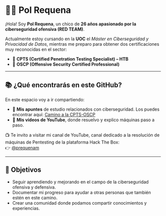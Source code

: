 # 👨‍💻 Pol Requena  

¡Hola! Soy **Pol Requena**, un chico de **26 años apasionado por la ciberseguridad ofensiva (RED TEAM)**.  

Actualmente estoy cursando en la **UOC** el *Máster en Ciberseguridad y Privacidad de Datos*, mientras me preparo para obtener dos certificaciones muy reconocidas en el sector:  
- 🎯 **CPTS (Certified Penetration Testing Specialist) – HTB**  
- 🎯 **OSCP (Offensive Security Certified Professional)**  

---

## 📚 ¿Qué encontrarás en este GitHub?  
En este espacio voy a ir compartiendo:  
- 📝 **Mis apuntes** de estudio relacionados con ciberseguridad. Los puedes encontrar aquí: [Camino a la CPTS-OSCP](https://github.com/Polika4R/Camino-a-la-CPTS)
- 🎥 **Mis vídeos de YouTube**, donde resuelvo y explico máquinas paso a paso.  

📺 Te invito a visitar mi canal de YouTube, canal dedicado a la resolución de máquinas de Pentesting de la plataforma Hack The Box:  
  👉 [@prequenam](https://www.youtube.com/@prequenam)  

---

## 🚀 Objetivos  
- Seguir aprendiendo y mejorando en el campo de la ciberseguridad ofensiva y defensiva.  
- Documentar mi progreso para ayudar a otras personas que también estén en este camino.  
- Crear una comunidad donde podamos compartir conocimientos y experiencias.  
